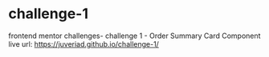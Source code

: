 # challenge-1
frontend mentor challenges- challenge 1 - Order Summary Card Component live url: https://juveriad.github.io/challenge-1/
